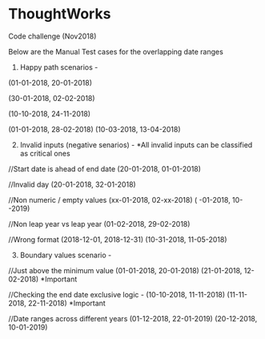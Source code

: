 # ThoughtWorks
Code challenge (Nov2018)

Below are the Manual Test cases for the overlapping date ranges


1. Happy path scenarios -

(01-01-2018, 20-01-2018)

(30-01-2018, 02-02-2018)

(10-10-2018, 24-11-2018)

(01-01-2018, 28-02-2018)
(10-03-2018, 13-04-2018)


2. Invalid inputs (negative senarios) -
*All invalid inputs can be classified as critical ones 

//Start date is ahead of end date 
(20-01-2018, 01-01-2018)

//Invalid day
(20-01-2018, 32-01-2018)

//Non numeric / empty values
(xx-01-2018, 02-xx-2018)
( -01-2018, 10- -2019)

//Non leap year vs leap year
(01-02-2018, 29-02-2018)

//Wrong format
(2018-12-01, 2018-12-31)
(10-31-2018, 11-05-2018)


3. Boundary values scenario -

//Just above the minimum value
(01-01-2018, 20-01-2018)
(21-01-2018, 12-02-2018)
*Important

//Checking the end date exclusive logic -
(10-10-2018, 11-11-2018)
(11-11-2018, 22-11-2018)
*Important

//Date ranges across different years
(01-12-2018, 22-01-2019)
(20-12-2018, 10-01-2019)
